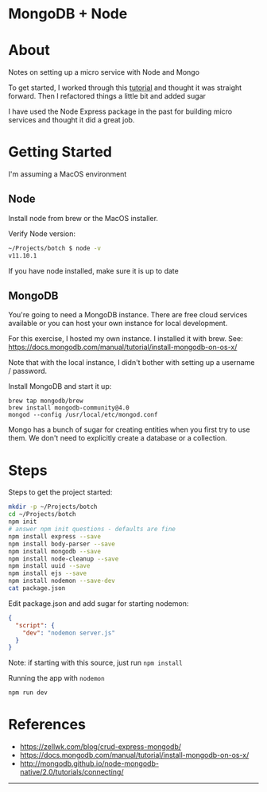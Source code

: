 MongoDB + Node
==============

# About

Notes on setting up a micro service with Node and Mongo

To get started, I worked through this [tutorial](https://zellwk.com/blog/crud-express-mongodb/) and thought it was straight forward. Then I refactored things a little bit and added sugar

I have used the Node Express package in the past for building micro services and thought it did a great job.

# Getting Started

I'm assuming a MacOS environment

## Node

Install node from brew or the MacOS installer.

Verify Node version:

```bash
~/Projects/botch $ node -v
v11.10.1
```

If you have node installed, make sure it is up to date

## MongoDB

You're going to need a MongoDB instance. There are free cloud services available or you can host your own instance for local development.

For this exercise, I hosted my own instance. I installed it with brew. See: https://docs.mongodb.com/manual/tutorial/install-mongodb-on-os-x/ 

Note that with the local instance, I didn't bother with setting up a username / password.

Install MongoDB and start it up:

```
brew tap mongodb/brew
brew install mongodb-community@4.0
mongod --config /usr/local/etc/mongod.conf
```

Mongo has a bunch of sugar for creating entities when you first try to use them. We don't need to explicitly create a database or a collection.

# Steps

Steps to get the project started:

```bash
mkdir -p ~/Projects/botch
cd ~/Projects/botch
npm init
# answer npm init questions - defaults are fine
npm install express --save
npm install body-parser --save
npm install mongodb --save
npm install node-cleanup --save
npm install uuid --save
npm install ejs --save
npm install nodemon --save-dev
cat package.json
```

Edit package.json and add sugar for starting nodemon:

```json
{
  "script": {
    "dev": "nodemon server.js"
  }
}
```

Note: if starting with this source, just run `npm install`

Running the app with `nodemon`

```bash
npm run dev
```

# References

* https://zellwk.com/blog/crud-express-mongodb/
* https://docs.mongodb.com/manual/tutorial/install-mongodb-on-os-x/ 
* http://mongodb.github.io/node-mongodb-native/2.0/tutorials/connecting/

----
